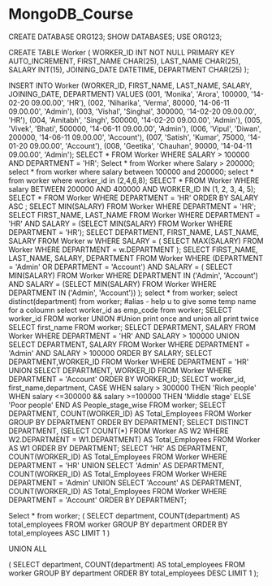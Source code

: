 # MongoDB_Course

CREATE DATABASE ORG123; SHOW DATABASES; USE ORG123;

CREATE TABLE Worker ( WORKER_ID INT NOT NULL PRIMARY KEY AUTO_INCREMENT, FIRST_NAME CHAR(25), LAST_NAME CHAR(25), SALARY INT(15), JOINING_DATE DATETIME, DEPARTMENT CHAR(25) );

INSERT INTO Worker (WORKER_ID, FIRST_NAME, LAST_NAME, SALARY, JOINING_DATE, DEPARTMENT) VALUES (001, 'Monika', 'Arora', 100000, '14-02-20 09.00.00', 'HR'), (002, 'Niharika', 'Verma', 80000, '14-06-11 09.00.00', 'Admin'), (003, 'Vishal', 'Singhal', 300000, '14-02-20 09.00.00', 'HR'), (004, 'Amitabh', 'Singh', 500000, '14-02-20 09.00.00', 'Admin'), (005, 'Vivek', 'Bhati', 500000, '14-06-11 09.00.00', 'Admin'), (006, 'Vipul', 'Diwan', 200000, '14-06-11 09.00.00', 'Account'), (007, 'Satish', 'Kumar', 75000, '14-01-20 09.00.00', 'Account'), (008, 'Geetika', 'Chauhan', 90000, '14-04-11 09.00.00', 'Admin'); SELECT * FROM Worker WHERE SALARY > 100000 AND DEPARTMENT = 'HR'; Select * from Worker where Salary > 200000; select * from worker where salary between 100000 and 200000; select * from worker where worker_id in (2,4,6,8); SELECT * FROM Worker WHERE salary BETWEEN 200000 AND 400000 AND WORKER_ID IN (1, 2, 3, 4, 5); SELECT *
FROM Worker
WHERE DEPARTMENT = 'HR'
ORDER BY SALARY ASC ; SELECT MIN(SALARY) FROM Worker WHERE DEPARTMENT = 'HR'; SELECT FIRST_NAME, LAST_NAME
FROM Worker
WHERE DEPARTMENT = 'HR'
AND SALARY = (SELECT MIN(SALARY) FROM Worker WHERE DEPARTMENT = 'HR'); SELECT DEPARTMENT, FIRST_NAME, LAST_NAME, SALARY FROM Worker w WHERE SALARY = ( SELECT MAX(SALARY) FROM Worker WHERE DEPARTMENT = w.DEPARTMENT ); SELECT FIRST_NAME, LAST_NAME, SALARY, DEPARTMENT
FROM Worker
WHERE (DEPARTMENT = 'Admin' OR DEPARTMENT = 'Account')
AND SALARY = ( SELECT MIN(SALARY) FROM Worker WHERE DEPARTMENT IN ('Admin', 'Account') AND SALARY = (SELECT MIN(SALARY) FROM Worker WHERE DEPARTMENT IN ('Admin', 'Account')) ); select * from worker; select distinct(department) from worker; #alias - help u to give some temp name for a coloumn select worker_id as emp_code from worker; SELECT worker_id FROM worker UNION #Union print once and union all print twice SELECT first_name FROM worker; SELECT DEPARTMENT, SALARY FROM Worker WHERE DEPARTMENT = 'HR' AND SALARY > 100000 UNION SELECT DEPARTMENT, SALARY FROM Worker WHERE DEPARTMENT = 'Admin' AND SALARY > 100000 ORDER BY SALARY; SELECT DEPARTMENT,WORKER_ID FROM Worker WHERE DEPARTMENT = 'HR' UNION SELECT DEPARTMENT, WORKER_ID FROM Worker WHERE DEPARTMENT = 'Account' ORDER BY WORKER_ID; SELECT worker_id, first_name,department, CASE WHEN salary > 300000 THEN 'Rich people' WHEN salary <=300000 && salary >=100000 THEN 'Middle stage' ELSE 'Poor people' END AS People_stage_wise FROM worker; SELECT DEPARTMENT, COUNT(WORKER_ID) AS Total_Employees FROM Worker GROUP BY DEPARTMENT ORDER BY DEPARTMENT; SELECT DISTINCT DEPARTMENT, (SELECT COUNT(*) FROM Worker AS W2 WHERE W2.DEPARTMENT = W1.DEPARTMENT) AS Total_Employees FROM Worker AS W1 ORDER BY DEPARTMENT; SELECT 'HR' AS DEPARTMENT, COUNT(WORKER_ID) AS Total_Employees FROM Worker WHERE DEPARTMENT = 'HR' UNION SELECT 'Admin' AS DEPARTMENT, COUNT(WORKER_ID) AS Total_Employees FROM Worker WHERE DEPARTMENT = 'Admin' UNION SELECT 'Account' AS DEPARTMENT, COUNT(WORKER_ID) AS Total_Employees FROM Worker WHERE DEPARTMENT = 'Account' ORDER BY DEPARTMENT;

Select * from worker; ( SELECT department, COUNT(department) AS total_employees FROM worker GROUP BY department ORDER BY total_employees ASC LIMIT 1 )

UNION ALL

( SELECT department, COUNT(department) AS total_employees FROM worker GROUP BY department ORDER BY total_employees DESC LIMIT 1 );
